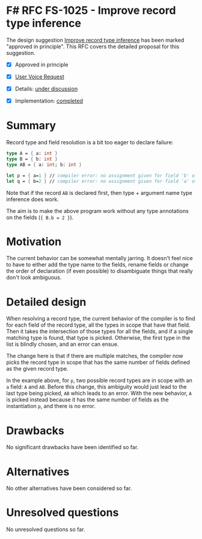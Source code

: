 # F# RFC FS-1025 - Improve record type inference

The design suggestion [Improve record type inference](https://github.com/fsharp/fslang-suggestions/issues/415) has been marked "approved in principle".
This RFC covers the detailed proposal for this suggestion.

* [x] Approved in principle
* [x] [User Voice Request](https://github.com/fsharp/fslang-suggestions/issues/415)
* [x] Details: [under discussion](https://github.com/fsharp/fslang-design/issues/163)
* [x] Implementation: [completed](https://github.com/dotnet/fsharp/pull/1771)


# Summary
[summary]: #summary

Record type and field resolution is a bit too eager to declare failure:

```fsharp
type A = { a: int }
type B = { b: int }
type AB = { a: int; b: int }

let p = { a=1 } // compiler error: no assignment given for field 'b' of type 'AB'
let q = { b=2 } // compiler error: no assignment given for field 'a' of type 'AB'
```

Note that if the record `AB` is declared first, then type + argument name type inference does work.

The aim is to make the above program work without any type annotations on the fields (`{ B.b = 2 }`).

# Motivation
[motivation]: #motivation

The current behavior can be somewhat mentally jarring. It doesn't feel nice to have to either add the type name to the fields, rename fields or change the order of declaration (if even possible) to disambiguate things that really don't look ambiguous.

# Detailed design
[design]: #detailed-design

When resolving a record type, the current behavior of the compiler is to find for each field of the record type, all the types in scope that have that field. Then it takes the intersection of those types for all the fields, and if a single matching type is found, that type is picked. Otherwise, the first type in the list is blindly chosen, and an error can ensue.

The change here is that if there are multiple matches, the compiler now picks the record type in scope that has the same number of fields defined as the given record type.

In the example above, for `p`, two possible record types are in scope with an `a` field: `A` and `AB`. Before this change, this ambiguity would just lead to the last type being picked, `AB` which leads to an error. With the new behavior, `A` is picked instead because it has the same number of fields as the instantiation `p`, and there is no error.

# Drawbacks
[drawbacks]: #drawbacks

No significant drawbacks have been identified so far.

# Alternatives
[alternatives]: #alternatives

No other alternatives have been considered so far.

# Unresolved questions
[unresolved]: #unresolved-questions

No unresolved questions so far.
